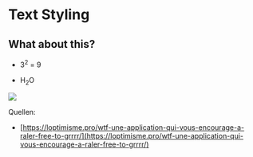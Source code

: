 # Text Styling
## What about this?


- <p>3<sup>2</sup> = 9</p>

- <p>H<sub>2</sub>O</p>

![](https://loptimisme.pro/wp-content/uploads/2019/09/wtf.png)

Quellen:
- [https://loptimisme.pro/wtf-une-application-qui-vous-encourage-a-raler-free-to-grrrr/](https://loptimisme.pro/wtf-une-application-qui-vous-encourage-a-raler-free-to-grrrr/)